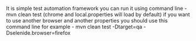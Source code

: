 It is simple test automation framework
you can run it using command line - mvn clean test (chrome and local.properties will load by default)
if you want to use another browser and another properties you should use this command line for example - mvn clean test -Dtarget=qa -Dselenide.browser=firefox 